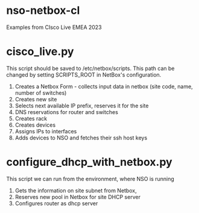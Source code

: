 # nso-netbox-cl
Examples from CIsco Live EMEA 2023


# cisco_live.py
This script should be saved to /etc/netbox/scripts. 
This path can be changed by setting SCRIPTS_ROOT in NetBox's configuration. 

1. Creates a Netbox Form - collects input data in netbox (site code, name, number of switches)
2. Creates new site
3. Selects next available IP prefix, reserves it for the site
4. DNS reservations for router and switches
5. Creates rack
6. Creates devices
7. Assigns IPs to interfaces
8. Adds devices to NSO and fetches their ssh host keys


# configure_dhcp_with_netbox.py
This script we can run from the environment, where NSO is running

1. Gets the information on site subnet from Netbox,
2. Reserves new pool in Netbox for site DHCP server
3. Configures router as dhcp server
